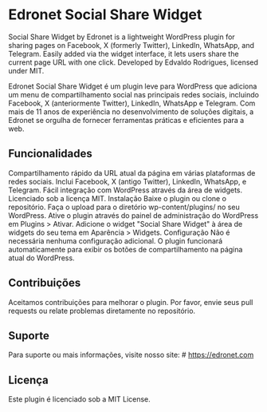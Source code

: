 # Edronet Social Share Widget
Social Share Widget by Edronet is a lightweight WordPress plugin for sharing pages on Facebook, X (formerly Twitter), LinkedIn, WhatsApp, and Telegram. Easily added via the widget interface, it lets users share the current page URL with one click. Developed by Edvaldo Rodrigues, licensed under MIT.


Edronet Social Share Widget é um plugin leve para WordPress que adiciona um menu de compartilhamento social nas principais redes sociais, incluindo Facebook, X (anteriormente Twitter), LinkedIn, WhatsApp e Telegram. Com mais de 11 anos de experiência no desenvolvimento de soluções digitais, a Edronet se orgulha de fornecer ferramentas práticas e eficientes para a web.

## Funcionalidades
Compartilhamento rápido da URL atual da página em várias plataformas de redes sociais.
Inclui Facebook, X (antigo Twitter), LinkedIn, WhatsApp, e Telegram.
Fácil integração com WordPress através da área de widgets.
Licenciado sob a licença MIT.
Instalação
Baixe o plugin ou clone o repositório.
Faça o upload para o diretório wp-content/plugins/ no seu WordPress.
Ative o plugin através do painel de administração do WordPress em Plugins > Ativar.
Adicione o widget "Social Share Widget" à área de widgets do seu tema em Aparência > Widgets.
Configuração
Não é necessária nenhuma configuração adicional. O plugin funcionará automaticamente para exibir os botões de compartilhamento na página atual do WordPress.

## Contribuições
Aceitamos contribuições para melhorar o plugin. Por favor, envie seus pull requests ou relate problemas diretamente no repositório.

## Suporte
Para suporte ou mais informações, visite nosso site: # https://edronet.com

## Licença
Este plugin é licenciado sob a MIT License.
